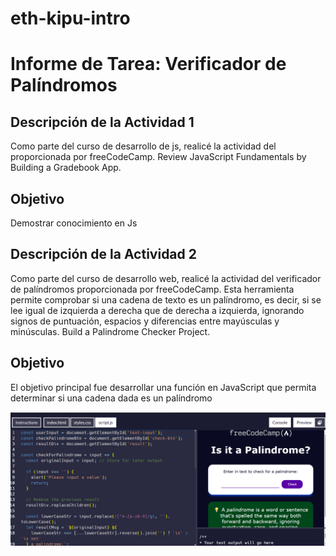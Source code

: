 # eth-kipu-intro
# Informe de Tarea: Verificador de Palíndromos

## Descripción de la Actividad 1

Como parte del curso de desarrollo de js, realicé la actividad del proporcionada por freeCodeCamp. Review JavaScript Fundamentals by Building a Gradebook App.

## Objetivo

Demostrar conocimiento en Js

## Descripción de la Actividad 2

Como parte del curso de desarrollo web, realicé la actividad del verificador de palíndromos proporcionada por freeCodeCamp. Esta herramienta permite comprobar si una cadena de texto es un palíndromo, es decir, si se lee igual de izquierda a derecha que de derecha a izquierda, ignorando signos de puntuación, espacios y diferencias entre mayúsculas y minúsculas. Build a Palindrome Checker Project.


## Objetivo

El objetivo principal fue desarrollar una función en JavaScript que permita determinar si una cadena dada es un palíndromo

![Texto alternativo](https://raw.githubusercontent.com/SrLLamaDev/eth-kipu-intro/92f117a02c1cc9d724e8376fd88164cdee75dedb/asd22.png)

